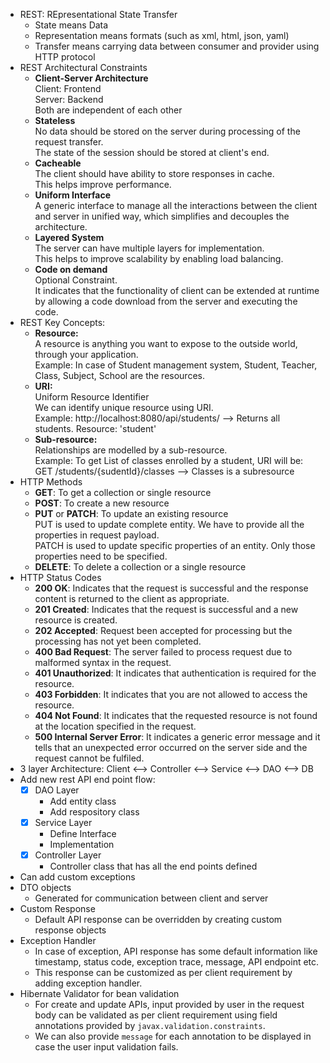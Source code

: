 - REST: REpresentational State Transfer
  - State means Data
  - Representation means formats (such as xml, html, json, yaml)
  - Transfer means carrying data between consumer and provider using HTTP protocol
- REST Architectural Constraints
  - **Client-Server Architecture** <br>
    Client: Frontend <br>
    Server: Backend <br>
    Both are independent of each other
  - **Stateless** <br>
    No data should be stored on the server during processing of the request transfer. <br>
    The state of the session should be stored at client's end.<br> 
  - **Cacheable**<br>
    The client should have ability to store responses in cache.<br>
    This helps improve performance.
  - **Uniform Interface**<br>
    A generic interface to manage all the interactions between the client and server in unified way, which simplifies and decouples the architecture.
  - **Layered System**<br>
    The server can have multiple layers for implementation. <br>
    This helps to improve scalability by enabling load balancing.
  - **Code on demand**<br>
    Optional Constraint.<br>
    It indicates that the functionality of client can be extended at runtime by allowing a code download from the server and executing the code.
- REST Key Concepts:
  - **Resource:** <br>
    A resource is anything you want to expose to the outside world, through your application.<br>
    Example: In case of Student management system, Student, Teacher, Class, Subject, School are the resources.
  - **URI:** <br>
    Uniform Resource Identifier<br>
    We can identify unique resource using URI.<br>
    Example: http://localhost:8080/api/students/ --> Returns all students. Resource: 'student'
  - **Sub-resource:** <br>
    Relationships are modelled by a sub-resource.<br>
    Example: To get List of classes enrolled by a student, URI will be:<br>
    GET /students/{sudentId}/classes --> Classes is a subresource
- HTTP Methods
  - **GET**: To get a collection or single resource
  - **POST**: To create a new resource
  - **PUT** or **PATCH**: To update an existing resource<br>
    PUT is used to update complete entity. We have to provide all the properties in request payload.<br>
    PATCH is used to update specific properties of an entity. Only those properties need to be specified.
  - **DELETE**: To delete a collection or a single resource
- HTTP Status Codes <br>
  - **200 OK**: Indicates that the request is successful and the response content is returned to the client as appropriate.
  - **201 Created**: Indicates that the request is successful and a new resource is created.
  - **202 Accepted**: Request been accepted for processing but the processing has not yet been completed.
  - **400 Bad Request**: The server failed to process request due to malformed syntax in the request.
  - **401 Unauthorized**: It indicates that authentication is required for the resource.
  - **403 Forbidden**: It indicates that you are not allowed to access the resource.
  - **404 Not Found**: It indicates that the requested resource is not found at the location specified in the request.
  - **500 Internal Server Error**: It indicates a generic error message and it tells that an unexpected error occurred on the server side and the request cannot be fulfiled.
- 3 layer Architecture: Client <--> Controller <--> Service <--> DAO <--> DB
- Add new rest API end point flow:
  - [x] DAO Layer
    - Add entity class
    - Add respository class
  - [x] Service Layer
    - Define Interface
    - Implementation
  - [x] Controller Layer
    - Controller class that has all the end points defined
- Can add custom exceptions
- DTO objects
  - Generated for communication between client and server
- Custom Response
  - Default API response can be overridden by creating custom response objects
- Exception Handler
  - In case of exception, API response has some default information like timestamp, status code, exception trace, message, API endpoint etc.
  - This response can be customized as per client requirement by adding exception handler. 
- Hibernate Validator for bean validation
  - For create and update APIs, input provided by user in the request body can be validated as per client requirement using field annotations provided by ```javax.validation.constraints```.
  - We can also provide ```message``` for each annotation to be displayed in case the user input validation fails.
